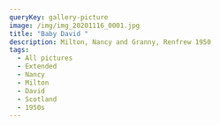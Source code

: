 ```yaml
---
queryKey: gallery-picture
image: /img/img_20201116_0001.jpg
title: "Baby David "
description: Milton, Nancy and Granny, Renfrew 1950
tags:
  - All pictures
  - Extended
  - Nancy
  - Milton
  - David
  - Scotland
  - 1950s
---
```


